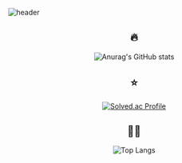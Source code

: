 ![header](https://capsule-render.vercel.app/api?type=Waving&color=auto&height=300&section=header&text=seaniiio&fontSize=90&fontColor=#531269)

<div align="center">


  ## 🔥
  ![Anurag's GitHub stats](https://github-readme-stats.vercel.app/api?username=seaniiio&show_icons=true&theme=radical)

  ## ⭐
  [![Solved.ac Profile](http://mazassumnida.wtf/api/v2/generate_badge?boj=cnc4750)](https://solved.ac/cnc4750/)

  ## 👩‍💻
  ![Top Langs](https://github-readme-stats.vercel.app/api/top-langs/?username=seaniiio&layout=compact&theme=tokyonight)
  
</div>
<!--
**seaniiio/seaniiio** is a ✨ _special_ ✨ repository because its `README.md` (this file) appears on your GitHub profile.

Here are some ideas to get you started:

- 🔭 I’m currently working on ...
- 🌱 I’m currently learning ...
- 👯 I’m looking to collaborate on ...
- 🤔 I’m looking for help with ...
- 💬 Ask me about ...
- 📫 How to reach me: ...
- 😄 Pronouns: ...
- ⚡ Fun fact: ...
-->
